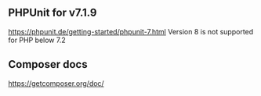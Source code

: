 PHPUnit for v7.1.9
-

https://phpunit.de/getting-started/phpunit-7.html
Version 8 is not supported for PHP below 7.2


Composer docs
-
https://getcomposer.org/doc/
